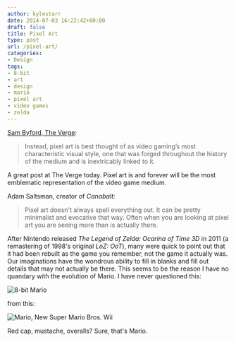 ```yaml
---
author: kylestarr
date: 2014-07-03 16:22:42+00:00
draft: false
title: Pixel Art
type: post
url: /pixel-art/
categories:
- Design
tags:
- 8-bit
- art
- design
- mario
- pixel art
- video games
- zelda
---
```


[Sam Byford, The Verge](http://mobile.theverge.com/2014/7/3/5865849/pixel-art-is-here-to-stay):

> Instead, pixel art is best thought of as video gaming’s most characteristic visual style, one that was forged throughout the history of the medium and is inextricably linked to it.

A great post at The Verge today. Pixel art is and forever will be the most emblematic representation of the video game medium.

Adam Saltsman, creator of _Canabalt_:

> Pixel art doesn't always spell everything out. It can be pretty minimalist and evocative that way. Often when you are looking at pixel art you are seeing more than is actually there.

After Nintendo released _The Legend of Zelda: Ocarina of Time 3D_ in 2011 (a remastering of 1998's original _LoZ: OoT_), many were quick to point out that it had been rebuilt as the game you remember, not the game it actually was. Our imaginations have the wondrous ability to fill in blanks and fill out details that may not actually be there. This seems to be the reason I have no quandary with the evolution of Mario. I have never questioned this:

![8-bit Mario](/8-bit-mario.png)

from this:

![Mario, New Super Mario Bros. Wii](/mario-nsmb-wii.png)

Red cap, mustache, overalls? Sure, that's Mario.
